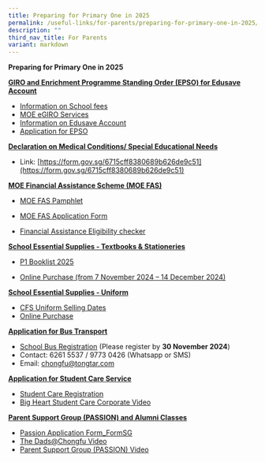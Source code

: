 ```yaml
---
title: Preparing for Primary One in 2025
permalink: /useful-links/for-parents/preparing-for-primary-one-in-2025/
description: ""
third_nav_title: For Parents
variant: markdown
---
```

**Preparing for Primary One in 2025**

<strong><u>GIRO and Enrichment Programme Standing Order (EPSO) for Edusave Account</u></strong>

*   [Information on School fees](https://www.moe.gov.sg/financial-matters/fees?toggle-id=giro)
*   [MOE eGIRO Services](https://www.moe.gov.sg/financial-matters/fees/egiro)
*   [Information on Edusave Account](https://www.moe.gov.sg/financial-matters/edusave-account/usage-of-edusave-funds?toggle-id=moe-funded-schools)
*   [Application for EPSO](https://form.gov.sg/5be24a1bb3f842000fdc4e59)

**<u>Declaration on Medical Conditions/ Special Educational Needs</u>**
*  Link: [https://form.gov.sg/6715cff8380689b626de9c51](https://form.gov.sg/6715cff8380689b626de9c51)


**<u>MOE Financial Assistance Scheme (MOE FAS)</u>**

* [MOE FAS Pamphlet](/files/MOE_FAS_Pamphlet.pdf)

* [MOE FAS Application Form](https://go.gov.sg/moe-efas)

* [Financial Assistance Eligibility checker ](https://www.moe.gov.sg/financial-matters/financial-assistance)



**<u>School Essential Supplies - Textbooks &amp; Stationeries</u>**

* [P1 Booklist 2025](/files/Booklist.pdf)

* [Online Purchase (from 7 November 2024 – 14 December 2024)](https://www.pacificbookstores.com/public/)

**<u>School Essential Supplies - Uniform</u>**
* [CFS Uniform Selling Dates](/files/Uniform_Sale_Dates.pdf)
* [Online Purchase](https://www.euniforms.com.sg/shop/product-category/primary-schools/cfps/)

**<u>Application for Bus Transport</u>**
*   [School Bus Registration](https://www.tongtar.com) (Please register by **30 November 2024**)
*   Contact: 6261 5537 / 9773 0426 (Whatsapp or SMS)
*   Email: chongfu@tongtar.com

**<u>Application for Student Care Service</u>**
*  [Student Care Registration](/files/Student_Care.pdf)
*  [Big Heart Student Care Corporate Video](https://youtu.be/SyIR_kgAnks)

**<u>Parent Support Group (PASSION) and Alumni Classes</u>**

*   [Passion Application Form_FormSG](https://go.gov.sg/rt226d)
*   [The Dads@Chongfu Video](http://shorturl.at/cwF14)
*   [Parent Support Group (PASSION) Video](https://tinyurl.com/y6rhd9vy)